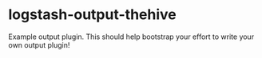 # logstash-output-thehive
Example output plugin. This should help bootstrap your effort to write your own output plugin!
